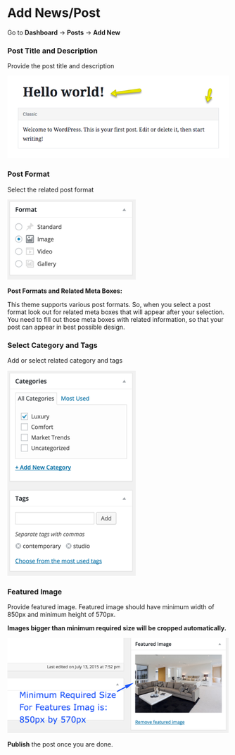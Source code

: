 # Add News/Post

Go to <strong>Dashboard</strong> &rarr; <strong>Posts</strong> &rarr; <strong>Add New</strong>

### Post Title and Description

Provide the post title and description

![Real Places Theme](images/content/add-news-post.png)

### Post Format

Select the related post format 

![Real Places Theme](images/content/2.png)

<strong>Post Formats and Related Meta Boxes:</strong>

This theme supports various post formats. So, when you select a post format look out for related meta boxes that will appear after your selection. You need to fill out those meta boxes with related information, so that your post can appear in best possible design.

### Select Category and Tags

Add or select related category and tags

![Real Places Theme](images/content/4.png)

### Featured Image

Provide featured image. Featured image should have minimum width of 850px and minimum height of 570px.

<strong>Images bigger than minimum required size will be cropped automatically.</strong>

![Real Places Theme](images/content/5.png)

**Publish** the post once you are done.
